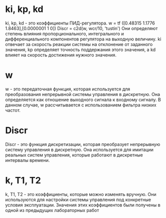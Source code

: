 # ki, kp, kd
ki, kp, kd - это коэффициенты ПИД-регулятора. 
w = tf ([0.48315 1.1776 1.8463],[0.0000001 1 0])
Discr = c2d(w, wcr/10, 'tustin')
Они определяют степень влияния пропорционального, интегрального 
и дифференциального компонентов регулятора на выходную величину. 
ki отвечает за скорость реакции системы на отклонение от заданного значения, 
kp определяет точность поддержания этого значения, 
а kd влияет на скорость достижения нужного значения.
# w
w - это передаточная функция, которая используется для преобразования 
непрерывной системы управления в дискретную. 
Она определяется как отношение выходного сигнала к входному сигналу. 
В данном случае, w рассчитывается с использованием фильтра низких частот.
# Discr
Discr - это функция дискретизации, которая преобразует непрерывную систему 
управления в дискретную. Она используется для имитации реальных систем управления, 
которые работают в дискретные интервалы времени.
# k, T1, T2
k, T1, T2 - это коэффициенты, которые можно изменять вручную. 
Они используются для настройки системы управления 
под конкретные условия эксплуатации. 
Значения этих коэффициентов были получены 
в одной из предыдущих лабораторных работ
